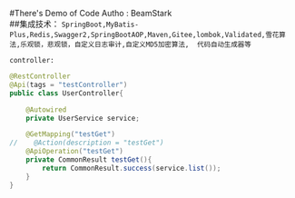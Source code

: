 #There's Demo of Code
Autho : BeamStark<br>
##集成技术：
``SpringBoot,MyBatis-Plus,Redis,Swagger2,SpringBootAOP,Maven,Gitee,lombok,Validated,雪花算法,乐观锁，悲观锁，自定义日志审计,自定义MD5加密算法, 
代码自动生成器等``


``controller:``
````java
@RestController
@Api(tags = "testController")
public class UserController{

    @Autowired
    private UserService service;

    @GetMapping("testGet")
//    @Action(description = "testGet")
    @ApiOperation("testGet")
    private CommonResult testGet(){
        return CommonResult.success(service.list());
    }
}
````